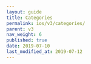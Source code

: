 ```yaml
---
layout: guide
title: Categories
permalink: ios/v3/categories/
parent: v3
nav_weight: 6
published: true
date: 2019-07-10
last_modified_at: 2019-07-12
---
```

